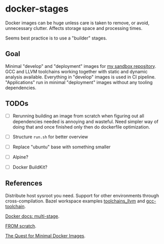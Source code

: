 # docker-stages

Docker images can be huge unless care is taken to remove, or avoid, unnecessary clutter. Affects storage space and processing times.

Seems best practice is to use a "builder" stages.

## Goal

Minimal "develop" and "deployment" images for [my sandbox repository](https://github.com/nkavid/sandbox-gfx). GCC and LLVM toolchains working together with static and dynamic analysis available. Everything in "develop" images is used in CI pipeline. "Applications" run in minimal "deployment" images without any tooling dependencies.

## TODOs

 - [ ] Rerunning building an image from scratch when figuring out all dependencies needed is annoying and wasteful. Need simpler way of doing that and once finished only then do dockerfile optimization.

 - [ ] Structure `run.sh` for better overview

 - [ ] Replace "ubuntu" base with something smaller

 - [ ] Alpine?

 - [ ] Docker BuildKit?

## References

Distribute host sysroot you need. Support for other environments through cross-compilation. Bazel workspace examples [toolchains_llvm](https://github.com/bazel-contrib/toolchains_llvm) and [gcc-toolchain](https://github.com/f0rmiga/gcc-toolchain).

[Docker docs: multi-stage](https://docs.docker.com/build/building/multi-stage/).

[FROM scratch](https://hub.docker.com/_/scratch).

[The Quest for Minimal Docker Images](https://jpetazzo.github.io/2020/02/01/quest-minimal-docker-images-part-1/).
